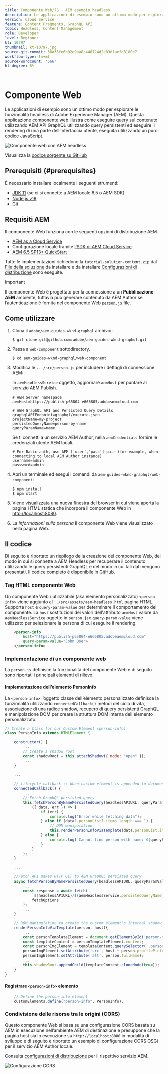 ```yaml
---
title: Componente Web/JS - AEM esempio headless
description: Le applicazioni di esempio sono un ottimo modo per esplorare le funzionalità headless di Adobe Experience Manager (AEM). Questa applicazione Web Component/JS illustra come eseguire query sul contenuto utilizzando AEM API GraphQL utilizzando query persistenti.
version: Cloud Service
feature: Content Fragments, GraphQL API
topic: Headless, Content Management
role: Developer
level: Beginner
kt: 10797
thumbnail: kt-10797.jpg
source-git-commit: 38a35fe6b02e9aa8c448724d2e83d1aefd8180e7
workflow-type: tm+mt
source-wordcount: '566'
ht-degree: 6%

---
```



# Componente Web

Le applicazioni di esempio sono un ottimo modo per esplorare le funzionalità headless di Adobe Experience Manager (AEM). Questa applicazione componente web illustra come eseguire query sul contenuto utilizzando AEM API GraphQL utilizzando query persistenti ed eseguire il rendering di una parte dell’interfaccia utente, eseguita utilizzando un puro codice JavaScript.

![Componente web con AEM headless](./assets/web-component/web-component.png)

Visualizza la [codice sorgente su GitHub](https://github.com/adobe/aem-guides-wknd-graphql/tree/main/web-component)

## Prerequisiti {#prerequisites}

È necessario installare localmente i seguenti strumenti:

+ [JDK 11](https://experience.adobe.com/#/downloads/content/software-distribution/en/general.html?1_group.propertyvalues.property=.%2Fjcr%3Acontent%2Fmetadata%2Fdc%3AsoftwareType&amp;1_group.property.operation=equals&amp;1_group.property.values.0_values=software-type%3Atooling&amp;fulltext=Oracle%7E+JDK%7E+11%7E&amp;orderby=%40jcr%3Acontent%2Fjcr%3AlastModified&amp;orderby.sort=desc&amp;layout=list&amp;p.offset=0&amp;p.limit=14) (se ci si connette a AEM locale 6.5 o AEM SDK)
+ [Node.js v18](https://nodejs.org/it/)
+ [Git](https://git-scm.com/)

## Requisiti AEM

Il componente Web funziona con le seguenti opzioni di distribuzione AEM.

+ [AEM as a Cloud Service](https://experienceleague.adobe.com/docs/experience-manager-cloud-service/content/implementing/deploying/overview.html?lang=it)
+ Configurazione locale tramite [l’SDK di AEM Cloud Service](https://experienceleague.adobe.com/docs/experience-manager-learn/cloud-service/local-development-environment-set-up/overview.html?lang=it)
+ [AEM 6.5 SP13+ QuickStart](https://experienceleague.adobe.com/docs/experience-manager-learn/foundation/development/set-up-a-local-aem-development-environment.html?lang=it?lang=en#install-local-aem-instances)

Tutte le implementazioni richiedono la `tutorial-solution-content.zip` dal [File della soluzione](https://experienceleague.adobe.com/docs/experience-manager-learn/getting-started-with-aem-headless/graphql/multi-step/explore-graphql-api.html#solution-files) da installare e da installare [Configurazioni di distribuzione](../deployment/web-component.md) sono eseguite.


>[!IMPORTANT]
>
>Il componente Web è progettato per la connessione a un __Pubblicazione AEM__ ambiente, tuttavia può generare contenuto da AEM Author se l’autenticazione è fornita nel componente Web [`person.js`](https://github.com/adobe/aem-guides-wknd-graphql/blob/main/web-component/src/person.js#L11) file.

## Come utilizzare

1. Clona il `adobe/aem-guides-wknd-graphql` archivio:

   ```shell
   $ git clone git@github.com:adobe/aem-guides-wknd-graphql.git
   ```

1. Passa a `web-component` sottodirectory.

   ```shell
   $ cd aem-guides-wknd-graphql/web-component
   ```

1. Modifica le `.../src/person.js` per includere i dettagli di connessione AEM:

   In `aemHeadlessService` oggetto, aggiornare `aemHost` per puntare al servizio AEM Publish.

   ```plain
   # AEM Server namespace
   aemHost=https://publish-p65804-e666805.adobeaemcloud.com
   
   # AEM GraphQL API and Persisted Query Details
   graphqlAPIEndpoint=graphql/execute.json
   projectName=my-project
   persistedQueryName=person-by-name
   queryParamName=name
   ```

   Se ti connetti a un servizio AEM Author, nella `aemCredentials` fornire le credenziali utente AEM locali.

   ```plain
   # For Basic auth, use AEM ['user','pass'] pair (for example, when connecting to local AEM Author instance)
   username=admin
   password=admin
   ```

1. Apri un terminale ed esegui i comandi da `aem-guides-wknd-graphql/web-component`:

   ```shell
   $ npm install
   $ npm start
   ```

1. Viene visualizzata una nuova finestra del browser in cui viene aperta la pagina HTML statica che incorpora il componente Web in [http://localhost:8080](Http://localhost:8080).
1. La _Informazioni sulla persona_ Il componente Web viene visualizzato nella pagina Web.

## Il codice

Di seguito è riportato un riepilogo della creazione del componente Web, del modo in cui si connette a AEM Headless per recuperare il contenuto utilizzando le query persistenti GraphQL e del modo in cui tali dati vengono presentati. Il codice completo è disponibile in [GitHub](https://github.com/adobe/aem-guides-wknd-graphql/tree/main/web-component).

### Tag HTML componente Web

Un componente Web riutilizzabile (aka elemento personalizzato) `<person-info>` viene aggiunto al `../src/assets/aem-headless.html` pagina HTML. Supporta `host` e `query-param-value` per determinare il comportamento del componente. La `host` sostituzioni dei valori dell&#39;attributo `aemHost` valore da `aemHeadlessService` oggetto in `person.js`e `query-param-value` viene utilizzato per selezionare la persona di cui eseguire il rendering.

```html
    <person-info 
        host="https://publish-p65804-e666805.adobeaemcloud.com"
        query-param-value="John Doe">
    </person-info>
```

### Implementazione di un componente web

La `person.js` definisce la funzionalità del componente Web e di seguito sono riportati i principali elementi di rilievo.

#### Implementazione dell’elemento PersonInfo

La `<person-info>` l’oggetto classe dell’elemento personalizzato definisce la funzionalità utilizzando `connectedCallback()` metodi del ciclo di vita, associazione di una radice shadow, recupero di query persistenti GraphQL e manipolazione DOM per creare la struttura DOM interna dell&#39;elemento personalizzato.

```javascript
// Create a Class for our Custom Element (person-info)
class PersonInfo extends HTMLElement {

    constructor() {
        ...
        // Create a shadow root
        const shadowRoot = this.attachShadow({ mode: "open" });
        ...
    }

    ...

    // lifecycle callback :: When custom element is appended to document
    connectedCallback() {
        ...
        // Fetch GraphQL persisted query
        this.fetchPersonByNamePersistedQuery(headlessAPIURL, queryParamValue).then(
            ({ data, err }) => {
                if (err) {
                    console.log("Error while fetching data");
                } else if (data?.personList?.items.length === 1) {
                    // DOM manipulation
                    this.renderPersonInfoViaTemplate(data.personList.items[0], host);
                } else {
                    console.log(`Cannot find person with name: ${queryParamValue}`);
                }
            }
        );
    }

    ...

    //Fetch API makes HTTP GET to AEM GraphQL persisted query
    async fetchPersonByNamePersistedQuery(headlessAPIURL, queryParamValue) {
        ...
        const response = await fetch(
            `${headlessAPIURL}/${aemHeadlessService.persistedQueryName}${encodedParam}`,
            fetchOptions
        );
        ...
    }

    // DOM manipulation to create the custom element's internal shadow DOM structure
    renderPersonInfoViaTemplate(person, host){
        ...
        const personTemplateElement = document.getElementById('person-template');
        const templateContent = personTemplateElement.content;
        const personImgElement = templateContent.querySelector('.person_image');
        personImgElement.setAttribute('src', host + person.profilePicture._path);
        personImgElement.setAttribute('alt', person.fullName);
        ...
        this.shadowRoot.appendChild(templateContent.cloneNode(true));
    }
}
```

#### Registrare `<person-info>` elemento

```javascript
    // Define the person-info element
    customElements.define("person-info", PersonInfo);
```

### Condivisione delle risorse tra le origini (CORS)

Questo componente Web si basa su una configurazione CORS basata su AEM in esecuzione nell’ambiente AEM di destinazione e presuppone che la pagina host sia in esecuzione su `http://localhost:8080` in modalità di sviluppo e di seguito è riportato un esempio di configurazione CORS OSGi per il servizio AEM Author locale.

Consulta [configurazioni di distribuzione](../deployment/web-component.md) per il rispettivo servizio AEM.

![Configurazione CORS](assets/react-app/cross-origin-resource-sharing-configuration.png)
